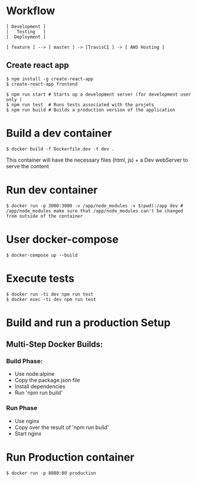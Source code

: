# Workflow

```
[ Development ]
[   Testing   ]
[  Deployment ]
```

```
[ feature ] --> [ master ] -> [TravisCI ] -> [ AWS Hosting ]
```

## Create react app

    $ npm install -g create-react-app
    $ create-react-app frontend

    $ npm run start # Starts up a development server (for development user only )
    $ npm run test  # Runs tests associated with the projets
    $ npm run build # Builds a production version of the application

# Build a dev container

    $ docker build -f Dockerfile.dev -t dev .

This container will have the necessary files (html, js) + a Dev webServer to serve the content

# Run dev container

    $ docker run -p 3000:3000 -v /app/node_modules -v $(pwd):/app dev # /app/node_modules make sure that /app/node_modules can't be changed from outside of the container

# User docker-compose

    $ docker-compose up --build 

# Execute tests

    $ docker run -ti dev npm run test
    $ docker exec -ti dev npm run test

# Build and run a production Setup

## Multi-Step Docker Builds:

### Build Phase:
* Use node:alpine
* Copy the package.json file
* Install dependencies
* Run 'npm run build'

### Run Phase
* Use nginx
* Copy over the result of 'npm run build'
* Start nginx

# Run Production container

    $ docker run -p 8080:80 production
